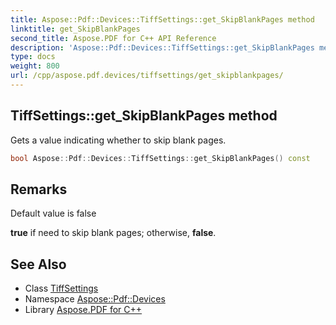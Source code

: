 ```yaml
---
title: Aspose::Pdf::Devices::TiffSettings::get_SkipBlankPages method
linktitle: get_SkipBlankPages
second_title: Aspose.PDF for C++ API Reference
description: 'Aspose::Pdf::Devices::TiffSettings::get_SkipBlankPages method. Gets a value indicating whether to skip blank pages in C++.'
type: docs
weight: 800
url: /cpp/aspose.pdf.devices/tiffsettings/get_skipblankpages/
---
```

## TiffSettings::get_SkipBlankPages method


Gets a value indicating whether to skip blank pages.

```cpp
bool Aspose::Pdf::Devices::TiffSettings::get_SkipBlankPages() const
```

## Remarks


Default value is false 

**true** if need to skip blank pages; otherwise, **false**.
## See Also

* Class [TiffSettings](../)
* Namespace [Aspose::Pdf::Devices](../../)
* Library [Aspose.PDF for C++](../../../)
